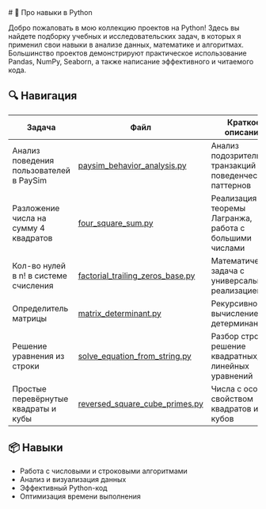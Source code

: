 </div aligh="center"> # 🐍 Про навыки в Python </div>

Добро пожаловать в мою коллекцию проектов на Python! Здесь вы найдете подборку учебных и исследовательских задач, в которых я применил свои навыки в анализе данных, математике и алгоритмах. Большинство проектов демонстрируют практическое использование Pandas, NumPy, Seaborn, а также написание эффективного и читаемого кода.

## 🔍 Навигация

| Задача | Файл | Краткое описание |
|-------|------|------------------|
| Анализ поведения пользователей в PaySim | [paysim_behavior_analysis.py](./paysim_behavior_analysis.py) | Анализ подозрительных транзакций и поведенческих паттернов |
| Разложение числа на сумму 4 квадратов | [four_square_sum.py](./four_square_sum.py) | Реализация теоремы Лагранжа, работа с большими числами |
| Кол-во нулей в n! в системе счисления | [factorial_trailing_zeros_base.py](./factorial_trailing_zeros_base.py) | Математическая задача с универсальной реализацией |
| Определитель матрицы | [matrix_determinant.py](./matrix_determinant.py) | Рекурсивное вычисление детерминанта |
| Решение уравнения из строки | [solve_equation_from_string.py](./solve_equation_from_string.py) | Разбор строки и решение квадратных/линейных уравнений |
| Простые перевёрнутые квадраты и кубы | [reversed_square_cube_primes.py](./reversed_square_cube_primes.py) | Числа с особым свойством квадратов и кубов |

## 📦 Навыки

- Работа с числовыми и строковыми алгоритмами
- Анализ и визуализация данных
- Эффективный Python-код
- Оптимизация времени выполнения

